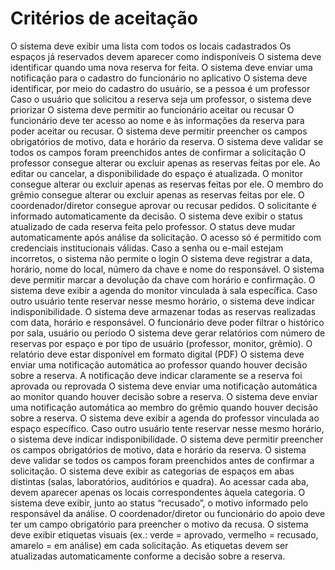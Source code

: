 # Critérios de aceitação
O sistema deve exibir uma lista com todos os locais cadastrados
Os espaços já reservados devem aparecer como indisponíveis
O sistema deve identificar quando uma nova reserva for feita. 
O sistema deve enviar uma notificação para o cadastro do funcionário no aplicativo
O sistema deve identificar, por meio do cadastro do usuário, se a pessoa é um professor
Caso o usuário que solicitou a reserva seja um professor, o sistema deve priorizar
O sistema deve permitir ao funcionário aceitar ou recusar
O funcionário deve ter acesso ao nome e às informações da reserva para poder aceitar ou recusar. 
O sistema deve permitir preencher os campos obrigatórios de motivo, data e horário da reserva. 
O sistema deve validar se todos os campos foram preenchidos antes de confirmar a solicitação
O  professor consegue alterar ou excluir apenas as reservas feitas por ele.
Ao editar ou cancelar, a disponibilidade do espaço é atualizada.
O monitor consegue alterar ou excluir apenas as reservas feitas por ele.
O membro do grêmio consegue alterar ou excluir apenas as reservas feitas por ele.
O coordenador/diretor consegue aprovar ou recusar pedidos.
O solicitante é informado automaticamente da decisão.
O sistema deve exibir o status atualizado de cada reserva feita pelo professor.
O status deve mudar automaticamente após análise da solicitação.
O acesso só é permitido com credenciais institucionais válidas.
Caso a senha ou e-mail estejam incorretos, o sistema não permite o login
O sistema deve registrar a data, horário, nome do local, número da chave e nome do responsável.
O sistema deve permitir marcar a devolução da chave com horário e confirmação.
O sistema deve exibir a agenda do monitor vinculada à sala específica.
Caso outro usuário tente reservar nesse mesmo horário, o sistema deve indicar indisponibilidade.
O sistema deve armazenar todas as reservas realizadas com data, horário e responsável.
O funcionário deve poder filtrar o histórico por sala, usuário ou período
O sistema deve gerar relatórios com número de reservas por espaço e por tipo de usuário (professor, monitor, grêmio).
O relatório deve estar disponível em formato digital (PDF)
O sistema deve enviar uma notificação automática ao professor quando houver decisão sobre a reserva.
A notificação deve indicar claramente se a reserva foi aprovada ou reprovada
O sistema deve enviar uma notificação automática ao monitor quando houver decisão sobre a reserva.
O sistema deve enviar uma notificação automática ao membro do grêmio quando houver decisão sobre a reserva.
O sistema deve exibir a agenda do professor vinculada ao espaço específico.
Caso outro usuário tente reservar nesse mesmo horário, o sistema deve indicar indisponibilidade.
O sistema deve permitir preencher os campos obrigatórios de motivo, data e horário da reserva.
O sistema deve validar se todos os campos foram preenchidos antes de confirmar a solicitação.
O sistema deve exibir as categorias de espaços em abas distintas (salas, laboratórios, auditórios e quadra).
Ao acessar cada aba, devem aparecer apenas os locais correspondentes àquela categoria.
O sistema deve exibir, junto ao status “recusado”, o motivo informado pelo responsável da análise.
O coordenador/diretor ou funcionário do apoio deve ter um campo obrigatório para preencher o motivo da recusa.
O sistema deve exibir etiquetas visuais (ex.: verde = aprovado, vermelho = recusado, amarelo = em análise) em cada solicitação.
As etiquetas devem ser atualizadas automaticamente conforme a decisão sobre a reserva. 